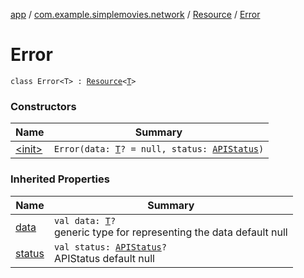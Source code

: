 [app](../../../index.md) / [com.example.simplemovies.network](../../index.md) / [Resource](../index.md) / [Error](./index.md)

# Error

`class Error<T> : `[`Resource`](../index.md)`<`[`T`](index.md#T)`>`

### Constructors

| Name | Summary |
|---|---|
| [&lt;init&gt;](-init-.md) | `Error(data: `[`T`](index.md#T)`? = null, status: `[`APIStatus`](../../-a-p-i-status/index.md)`)` |

### Inherited Properties

| Name | Summary |
|---|---|
| [data](../data.md) | `val data: `[`T`](../index.md#T)`?`<br>generic type for representing the data default null |
| [status](../status.md) | `val status: `[`APIStatus`](../../-a-p-i-status/index.md)`?`<br>APIStatus default null |
